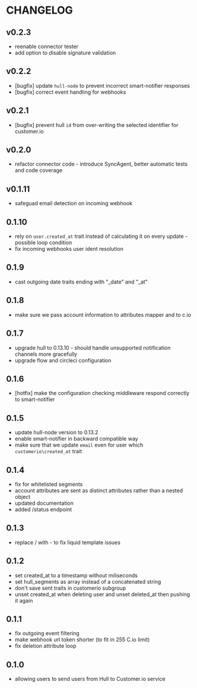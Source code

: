 # CHANGELOG

## v0.2.3
- reenable connector tester
- add option to disable signature validation

## v0.2.2

- [bugfix] update `hull-node` to prevent incorrect smart-notifier responses
- [bugfix] correct event handling for webhooks

## v0.2.1

- [bugfix] prevent hull `id` from over-writing the selected identifier for customer.io

## v0.2.0

- refactor connector code - introduce SyncAgent, better automatic tests and code coverage

## v0.1.11

- safeguad email detection on incoming webhook

## 0.1.10

- rely on `user.created_at` trait instead of calculating it on every update - possible loop condition
- fix incoming webhooks user ident resolution

## 0.1.9

- cast outgoing date traits ending with "_date" and "_at"

## 0.1.8

- make sure we pass account information to attributes mapper and to c.io

## 0.1.7

- upgrade hull to 0.13.10 - should handle unsupported notification channels more gracefully
- upgrade flow and circleci configuration

## 0.1.6

- [hotfix] make the configuration checking middleware respond correctly to smart-notifier

## 0.1.5

- update hull-node version to 0.13.2
- enable smart-notifier in backward compatible way
- make sure that we update `email` even for user which `customerio\created_at` trait

## 0.1.4

- fix for whitelisted segments
- account attributes are sent as distinct attributes rather than a nested object
- updated documentation
- added /status endpoint

## 0.1.3

- replace / with - to fix liquid template issues

## 0.1.2

- set created_at to a timestamp without miliseconds
- set hull_segments as array instead of a concatenated string
- don't save sent traits in customerio subgroup
- unset created_at when deleting user and unset deleted_at then pushing it again

## 0.1.1

- fix outgoing event filtering
- make webhook url token shorter (to fit in 255 C.io limit)
- fix deletion attribute loop

## 0.1.0

- allowing users to send users from Hull to Customer.io service
